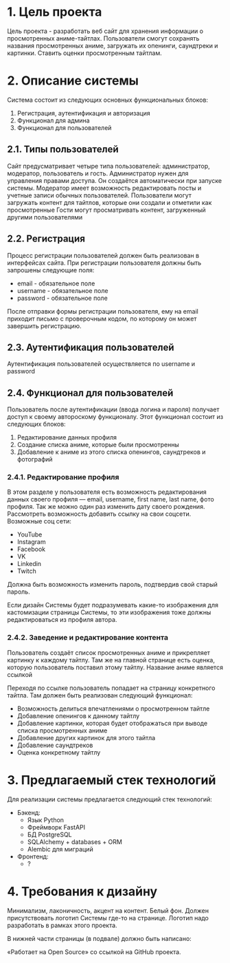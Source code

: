 # 1. Цель проекта

Цель проекта - разработать веб сайт для хранения информации о
просмотренных аниме-тайтлах. Пользователи смогут сохранять названия
просмотренных аниме, загружать их опенинги, саундтреки и картинки. Ставить
оценки просмотренным тайтлам.

# 2. Описание системы

Система состоит из следующих основных функциональных блоков:

1. Регистрация, аутентификация и авторизация
2. Функционал для админа
3. Функционал для пользователей

## 2.1. Типы пользователей

Сайт предусматривает четыре типа пользователей: администратор,
модератор, пользователь и гость.
Администратор нужен для управления правами доступа. Он создаётся автоматически
при запуске системы.
Модератор имеет возможность редактировать посты и учетные записи обычных
пользователей.
Пользователи могут загружать контент для тайтлов, которые они создали и
отметили как просмотренные
Гости могут просматривать контент, загруженный другими пользователями

## 2.2. Регистрация 

Процесс регистрации пользователей должен быть реализован в
интерфейсах сайта. При регистрации пользователя должны быть запрошены
следующие поля:

* email - обязательное поле
* username - обязательное поле
* password - обязательное поле

После отправки формы регистрации пользователя, ему на email приходит
письмо с проверочным кодом, по которому он может завершить регистрацию.

## 2.3. Аутентификация пользователей

Аутентификация пользователей осуществляется по username и password 

## 2.4. Функционал для пользователей

Пользователь после аутентификации (ввода логина и пароля) получает доступ к 
своему автороскому функционалу. Этот функционал состоит из
следующих блоков:

1. Редактирование данных профиля
2. Создание списка аниме, которые были просмотренны
3. Добавление к аниме из этого списка опенингов, саундтреков и фотографий

### 2.4.1. Редактирование профиля

В этом разделе у пользователя есть возможность редактирования данных
своего профиля — email, username, first name, last name,
фото профиля. Так же можно один раз изменить дату своего рождения.
Рассмотреть возможность добавить ссылку на свои соцсети.
Возможные соц сети:

* YouTube
* Instagram
* Facebook
* VK
* Linkedin
* Twitch

Должна быть возможность изменить пароль, подтвердив свой старый пароль.

Если дизайн Системы будет подразумевать какие-то изображения для кастомизации
страницы Системы, то эти изображения тоже должны редактироваться из профиля
автора.

### 2.4.2. Заведение и редактирование контента

Пользователь создаёт список просмотренных аниме и прикрепляет картинку к 
каждому тайтлу. Там же на главной странице есть оценка, которую пользователь
поставил этому тайтлу. Название аниме является ссылкой

Переходя по ссылке пользователь попадает на страницу конкретного тайтла. Там
должен быть реализован следующий функционал:

- Возможность делиться впечатлениями о просмотренном тайтле
- Добавление опенингов к данному тайтлу
- Добавление картинки, которая будет отображаться при выводе списка
просмотренных аниме
- Добавление других картинок для этого тайтла
- Добавление саундтреков
- Оценка конкретному тайтлу

# 3. Предлагаемый стек технологий

Для реализации системы предлагается следующий стек технологий:

* Бэкенд:
    - Язык Python
    - Фреймворк FastAPI
    - БД PostgreSQL
    - SQLAlchemy + databases + ORM
    - Alembic для миграций
* Фронтенд:
    - ?

# 4. Требования к дизайну

Минимализм, лаконичность, акцент на контент. Белый фон. Должен присутствовать
логотип Системы где-то на странице. Логотип надо разработать в рамках
этого проекта.

В нижней части страницы (в подвале) должно быть написано:

«Работает на Open Source» со ссылкой на GitHub проекта.

